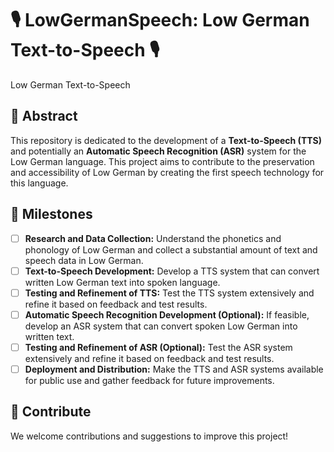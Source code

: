 # 🎙️ LowGermanSpeech: Low German Text-to-Speech 🎙️
Low German Text-to-Speech

## 📜 Abstract

This repository is dedicated to the development of a **Text-to-Speech (TTS)** and potentially an **Automatic Speech Recognition (ASR)** system for the Low German language. This project aims to contribute to the preservation and accessibility of Low German by creating the first speech technology for this language.

## 🚀 Milestones

- [ ] **Research and Data Collection:** Understand the phonetics and phonology of Low German and collect a substantial amount of text and speech data in Low German.
- [ ] **Text-to-Speech Development:** Develop a TTS system that can convert written Low German text into spoken language.
- [ ] **Testing and Refinement of TTS:** Test the TTS system extensively and refine it based on feedback and test results.
- [ ] **Automatic Speech Recognition Development (Optional):** If feasible, develop an ASR system that can convert spoken Low German into written text.
- [ ] **Testing and Refinement of ASR (Optional):** Test the ASR system extensively and refine it based on feedback and test results.
- [ ] **Deployment and Distribution:** Make the TTS and ASR systems available for public use and gather feedback for future improvements.

## 🤝 Contribute

We welcome contributions and suggestions to improve this project!
